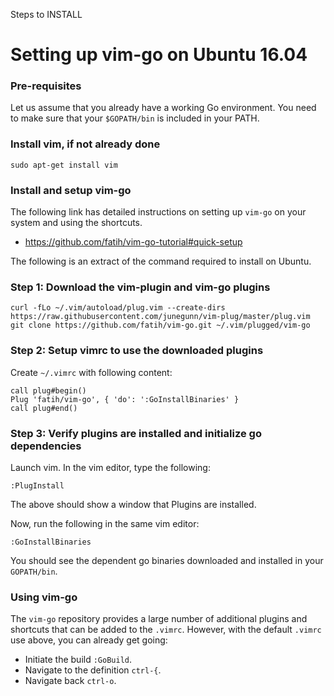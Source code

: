 Steps to INSTALL 
# Setting up vim-go on Ubuntu 16.04

### Pre-requisites

Let us assume that you already have a working Go environment. You need to make sure that your `$GOPATH/bin` is included in your PATH.

### Install vim, if not already done
```
sudo apt-get install vim
```

### Install and setup vim-go

The following link has detailed instructions on setting up `vim-go` on your system and using the shortcuts. 
- https://github.com/fatih/vim-go-tutorial#quick-setup

The following is an extract of the command required to install on Ubuntu.
### Step 1: Download the vim-plugin and vim-go plugins
```
curl -fLo ~/.vim/autoload/plug.vim --create-dirs https://raw.githubusercontent.com/junegunn/vim-plug/master/plug.vim
git clone https://github.com/fatih/vim-go.git ~/.vim/plugged/vim-go
```

### Step 2: Setup vimrc to use the downloaded plugins

Create `~/.vimrc` with following content:
```
call plug#begin()
Plug 'fatih/vim-go', { 'do': ':GoInstallBinaries' }
call plug#end()
```

### Step 3: Verify plugins are installed and initialize go dependencies
Launch vim. In the vim editor, type the following:
```
:PlugInstall
```
The above should show a window that Plugins are installed.

Now, run the following in the same vim editor:
```
:GoInstallBinaries
```

You should see the dependent go binaries downloaded and installed in your `GOPATH/bin`. 

### Using vim-go

The `vim-go` repository provides a large number of additional plugins and shortcuts that can be added to the `.vimrc`. However, with the default `.vimrc` use above, you can already get going:
- Initiate the build `:GoBuild`.
- Navigate to the definition `ctrl-{`.
- Navigate back `ctrl-o`.

